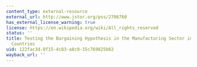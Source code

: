 ```yaml
---
content_type: external-resource
external_url: http://www.jstor.org/pss/2706760
has_external_license_warning: true
license: https://en.wikipedia.org/wiki/All_rights_reserved
status: ''
title: Testing the Bargaining Hypothesis in the Manufacturing Sector in Developing
  Countries
uid: 122fac3d-8f15-4c83-a8c9-15c769825b62
wayback_url: ''
---
```

